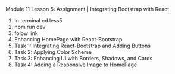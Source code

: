Module 11 Lesson 5: Assignment | Integrating Bootstrap with React
1.  In terminal cd less5
2.  npm run dev
3.  folow link
4.  Enhancing HomePage with React-Bootstrap
5.  Task 1: Integrating React-Bootstrap and Adding Buttons
6.  Task 2: Applying Color Scheme
7.  Task 3: Enhancing UI with Borders, Shadows, and Cards
8.  Task 4: Adding a Responsive Image to HomePage
